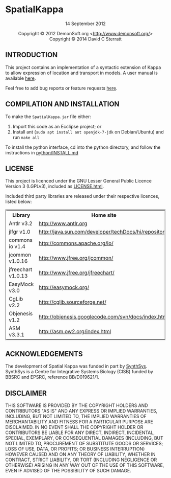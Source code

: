 SpatialKappa
============

<p style="text-align: center;">14 September 2012</p>

<p style="text-align: center;">Copyright &copy; 2012 DemonSoft.org
&lt;<a
href="http://www.demonsoft.org/">http://www.demonsoft.org/</a>&gt;<br/>
Copyright &copy; 2014 David C Sterratt <david.c.sterratt@ed.ac.uk>
</p>

INTRODUCTION
------------

This project contains an implementation of a syntactic extension
of Kappa to allow expression of location and transport in models. A user manual is available [here][manual-link].

Feel free to add bug reports or feature requests [here][bug-link].

COMPILATION AND INSTALLATION
----------------------------

To make the `SpatialKappa.jar` file either:

1. Import this code as an Ecclipse project; or
2. Install ant (`sudo apt install ant openjdk-7-jdk` on Debian/Ubuntu) and run `make all`

To install the python interface, cd into the python directory, and
follow the instructions in [python/INSTALL.md](python/INSTALL.md)

LICENSE
-------

This project is licenced under the GNU Lesser General Public
Licence Version 3 (LGPLv3), included as [LICENSE.html](LICENSE.html).

Included third party libraries are released under their respective
licences, listed below:

<table style="border: groove;">
	<tr>
		<th>Library</th>
		<th>Home site</th>
		<th>License</th>
	</tr>
	<tr>
		<td>Antlr v3.2</td>
		<td><a href="http://www.antlr.org">http://www.antlr.org</a></td>
		<td><a href="http://www.antlr.org/license.html">http://www.antlr.org/license.html</a></td>
	</tr>
	<tr>
		<td>jlfgr v1.0</td>
		<td><a
			href="http://java.sun.com/developer/techDocs/hi/repository/">http://java.sun.com/developer/techDocs/hi/repository/</a></td>
		<td>Included in archive</td>
	</tr>
	<tr>
		<td>commons io v1.4</td>
		<td><a href="http://commons.apache.org/io/">http://commons.apache.org/io/</a></td>
		<td><a href="http://commons.apache.org/io/license.html">http://commons.apache.org/io/license.html</a></td>
	</tr>
	<tr>
		<td>jcommon v1.0.16</td>
		<td><a href="http://www.jfree.org/jcommon/">http://www.jfree.org/jcommon/</a></td>
		<td><a href="http://www.gnu.org/licenses/lgpl.html">http://www.gnu.org/licenses/lgpl.html</a></td>
	</tr>
	<tr>
		<td>jfreechart v1.0.13</td>
		<td><a href="http://www.jfree.org/jfreechart/">http://www.jfree.org/jfreechart/</a></td>
		<td><a href="http://www.gnu.org/licenses/lgpl.html">http://www.gnu.org/licenses/lgpl.html</a></td>
	</tr>
	<tr>
		<td>EasyMock v3.0</td>
		<td><a href="http://easymock.org/">http://easymock.org/</a></td>
		<td><a href="http://easymock.org/License.html">http://easymock.org/License.html</a></td>
	</tr>
	<tr>
		<td>CgLib v2.2</td>
		<td><a href="http://cglib.sourceforge.net/">http://cglib.sourceforge.net/</a></td>
		<td><a href="http://www.apache.org/foundation/licence-FAQ.html">http://www.apache.org/foundation/licence-FAQ.html</a></td>
	</tr>
	<tr>
		<td>Objenesis v1.2</td>
		<td><a href="http://objenesis.googlecode.com/svn/docs/index.html">http://objenesis.googlecode.com/svn/docs/index.html</a></td>
		<td><a href="http://objenesis.googlecode.com/svn/docs/license.html">http://objenesis.googlecode.com/svn/docs/license.html</a></td>
	</tr>
	<tr>
		<td>ASM v3.3.1</td>
		<td><a href="http://asm.ow2.org/index.html">http://asm.ow2.org/index.html</a></td>
		<td><a href="http://asm.ow2.org/license.html">http://asm.ow2.org/license.html</a></td>
	</tr>
</table>


ACKNOWLEDGEMENTS
----------------

The development of Spatial Kappa was funded in part by <a href="http://www.csbe.ed.ac.uk/">SynthSys</a>. SynthSys is a Centre for Integrative Systems Biology (CISB) funded by BBSRC and EPSRC, reference BB/D019621/1.


DISCLAIMER
----------	

THIS SOFTWARE IS PROVIDED BY THE COPYRIGHT HOLDERS AND CONTRIBUTORS "AS IS" AND ANY EXPRESS OR IMPLIED WARRANTIES, INCLUDING,
BUT NOT LIMITED TO, THE IMPLIED WARRANTIES OF MERCHANTABILITY AND FITNESS FOR A PARTICULAR PURPOSE ARE DISCLAIMED. IN NO EVENT SHALL THE COPYRIGHT HOLDER OR CONTRIBUTORS BE LIABLE FOR ANY DIRECT, INDIRECT, INCIDENTAL, SPECIAL, EXEMPLARY, OR CONSEQUENTIAL DAMAGES (INCLUDING, BUT NOT LIMITED TO, PROCUREMENT OF SUBSTITUTE GOODS OR SERVICES; LOSS OF USE, DATA, OR PROFITS; OR BUSINESS INTERRUPTION) HOWEVER CAUSED AND ON ANY THEORY OF LIABILITY, WHETHER IN CONTRACT, STRICT LIABILITY, OR TORT (INCLUDING NEGLIGENCE OR OTHERWISE) ARISING IN ANY WAY OUT OF THE USE OF THIS SOFTWARE, EVEN IF ADVISED OF THE POSSIBILITY OF SUCH DAMAGE.

[bug-link]: https://github.com/lptolik/SpatialKappa/issues
[manual-link]: https://github.com/lptolik/SpatialKappa/raw/master/docs/manual/SpatialKappaManual-v2.1.0.pdf
[1]: python/INSTALL.md
